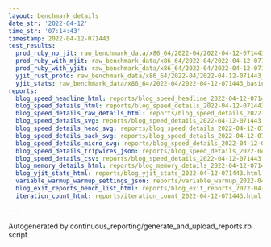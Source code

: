 ```yaml
---
layout: benchmark_details
date_str: '2022-04-12'
time_str: '07:14:43'
timestamp: 2022-04-12-071443
test_results:
  prod_ruby_no_jit: raw_benchmark_data/x86_64/2022-04/2022-04-12-071443_basic_benchmark_prod_ruby_no_jit.json
  prod_ruby_with_mjit: raw_benchmark_data/x86_64/2022-04/2022-04-12-071443_basic_benchmark_prod_ruby_with_mjit.json
  prod_ruby_with_yjit: raw_benchmark_data/x86_64/2022-04/2022-04-12-071443_basic_benchmark_prod_ruby_with_yjit.json
  yjit_rust_proto: raw_benchmark_data/x86_64/2022-04/2022-04-12-071443_basic_benchmark_yjit_rust_proto.json
  yjit_stats: raw_benchmark_data/x86_64/2022-04/2022-04-12-071443_basic_benchmark_yjit_stats.json
reports:
  blog_speed_headline_html: reports/blog_speed_headline_2022-04-12-071443.html
  blog_speed_details_html: reports/blog_speed_details_2022-04-12-071443.html
  blog_speed_details_raw_details_html: reports/blog_speed_details_2022-04-12-071443.raw_details.html
  blog_speed_details_svg: reports/blog_speed_details_2022-04-12-071443.svg
  blog_speed_details_head_svg: reports/blog_speed_details_2022-04-12-071443.head.svg
  blog_speed_details_back_svg: reports/blog_speed_details_2022-04-12-071443.back.svg
  blog_speed_details_micro_svg: reports/blog_speed_details_2022-04-12-071443.micro.svg
  blog_speed_details_tripwires_json: reports/blog_speed_details_2022-04-12-071443.tripwires.json
  blog_speed_details_csv: reports/blog_speed_details_2022-04-12-071443.csv
  blog_memory_details_html: reports/blog_memory_details_2022-04-12-071443.html
  blog_yjit_stats_html: reports/blog_yjit_stats_2022-04-12-071443.html
  variable_warmup_warmup_settings_json: reports/variable_warmup_2022-04-12-071443.warmup_settings.json
  blog_exit_reports_bench_list_html: reports/blog_exit_reports_2022-04-12-071443.bench_list.html
  iteration_count_html: reports/iteration_count_2022-04-12-071443.html

---
```

Autogenerated by continuous_reporting/generate_and_upload_reports.rb script.
